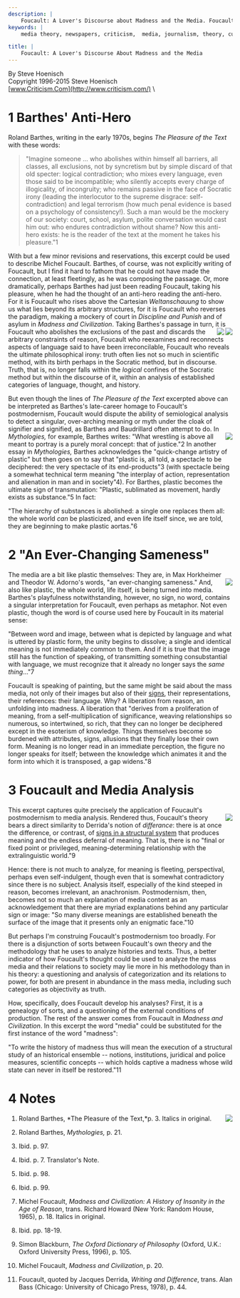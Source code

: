 ```yaml
---
description: |
	Foucault: A Lover's Discourse about Madness and the Media. Foucault and Roland Barthes used for a critical analysis of the news media.
keywords: |
	media theory, newspapers, criticism,  media, journalism, theory, culture, advertising, film, press, media criticism, social theory, sociology, Foucault, Barthes, semiology, discourse analysis, media studies, Pleasure of the Text

title: |
	Foucault: A Lover's Discourse About Madness and the Media
---
```



By Steve Hoenisch \
Copyright 1996-2015 Steve Hoenisch \
[www.Criticism.Com](http://www.criticism.com/) \



1 Barthes' Anti-Hero
====================

Roland Barthes, writing in the early 1970s, begins *The Pleasure of
the Text* with these words:

> "Imagine someone ... who abolishes within himself all barriers, all
> classes, all exclusions, not by syncretism but by simple discard of
> that old specter: logical contradiction; who mixes every language,
> even those said to be incompatible; who silently accepts every charge
> of illogicality, of incongruity; who remains passive in the face of
> Socratic irony (leading the interlocutor to the supreme disgrace:
> self-contradiction) and legal terrorism (how much penal evidence is
> based on a psychology of consistency!). Such a man would be the
> mockery of our society: court, school, asylum, polite conversation
> would cast him out: who endures contradiction without shame? Now this
> anti-hero exists: he is the reader of the text at the moment he takes
> his pleasure."1

With but a few minor revisions and reservations, this excerpt could be
used to describe Michel Foucault. Barthes, of course, was not explicitly
writing of Foucault, but I find it hard to fathom that he could not have
made the connection, at least fleetingly, as he was composing the
passage. Or, more dramatically, perhaps Barthes had just been reading
Foucault, taking his pleasure, when he had the thought of an anti-hero
reading the anti-hero. For it is Foucault who rises above the Cartesian
*Weltanschauung* to show us what lies beyond its arbitrary structures,
for it is Foucault who reverses the paradigm, making a mockery of court
in *Discipline and Punish* and of asylum in *Madness and
Civilization*.
Taking Barthes's passage in turn, it is
<img src="../images/0374521344.gif" align="right" /><img src="../images/bkmfmad.gif" align="right" />
Foucault who abolishes the exclusions of the past and discards the
arbitrary constraints of reason, Foucault who reexamines and reconnects
aspects of language said to have been irreconcilable, Foucault who
reveals the ultimate philosophical irony: truth often lies not so much
in scientific method, with its birth perhaps in the Socratic method, but
in discourse. Truth, that is, no longer falls within the *logical*
confines of the Socratic method but within the discourse of it, within
an analysis of established categories of language, thought, and history.

But even though the lines of *The Pleasure of the
Text*
excerpted above can be interpreted as Barthes's late-career homage to
Foucault's postmodernism, Foucault would dispute the ability of
semiological analysis to detect a singular, over-arching meaning or myth
under the cloak of signifier and signified, as Barthes and Baudrillard
often attempt to do. In
*Mythologies,*
for<img src="../images/0374521506.gif" align="right" />
example, Barthes writes: "What wrestling is above all meant to portray
is a purely moral concept: that of justice."2 In another essay in
*Mythologies,* Barthes acknowledges the "quick-change artistry of
plastic" but then goes on to say that "plastic is, all told, a spectacle
to be deciphered: the very spectacle of its end-products"3 (with
spectacle being a somewhat technical term meaning "the interplay of
action, representation and alienation in man and in society"4). For
Barthes, plastic becomes the ultimate sign of transmutation: "Plastic,
sublimated as movement, hardly exists as substance."5 In fact:

"The hierarchy of substances is abolished: a single one replaces them
all: the whole world *can* be plasticized, and even life itself since,
we are told, they are beginning to make plastic aortas."6





2 "An Ever-Changing Sameness"
=============================

The media are a bit like plastic themselves: They are, in Max
Horkheimer and Theodor W. Adorno's words,
"an<img src="../images/bkhorkhe.gif" align="right" />
ever-changing sameness." And, also like plastic, the whole world, life
itself, is being turned into media. Barthes's playfulness
notwithstanding, however, no sign, no word, contains a singular
interpretation for Foucault, even perhaps as metaphor. Not even plastic,
though the word is of course used here by Foucault in its material
sense:

"Between word and image, between what is depicted by language and what
is uttered by plastic form, the unity begins to dissolve; a single and
identical meaning is not immediately common to them. And if it is true
that the image still has the function of speaking, of transmitting
something consubstantial with language, we must recognize that it
already no longer says the *same thing*..."7

Foucault is speaking of painting, but the same might be said about the
mass media, not only of their images but also of their
[signs](the_sign.html), their representations, their references: their
language. Why? A liberation from reason, an unfolding into madness. A
liberation that "derives from a proliferation of meaning, from a
self-multiplication of significance, weaving relationships so numerous,
so intertwined, so rich, that they can no longer be deciphered except in
the esoterism of knowledge. Things themselves become so burdened with
attributes, signs, allusions that they finally lose their own form.
Meaning is no longer read in an immediate perception, the figure no
longer speaks for itself; between the knowledge which animates it and
the form into which it is transposed, a gap widens."8





3 Foucault and Media Analysis
=============================

This excerpt captures quite precisely the application of Foucault's
postmodernism to media analysis. Rendered
<img src="../images/bk_derri.gif" align="right" />
thus, Foucault's theory bears a direct similarity to Derrida's notion of
*differance*: there is at once the difference, or contrast, of [signs in
a structural system](the_sign.html) that produces meaning and the
endless deferral of meaning. That is, there is no "final or fixed point
or privileged, meaning-determining relationship with the extralinguistic
world."9

Hence: there is not much to analyze, for meaning is fleeting,
perspectival, perhaps even self-indulgent, though even that is somewhat
contradictory since there is no subject. Analysis itself, especially of
the kind steeped in reason, becomes irrelevant, an anachronism.
Postmodernism, then, becomes not so much an explanation of media content
as an acknowledgement that there are myriad explanations behind any
particular sign or image: "So many diverse meanings are established
beneath the surface of the image that it presents only an enigmatic
face."10

But perhaps I'm construing Foucault's postmodernism too broadly. For
there is a disjunction of sorts between Foucault's own theory and the
methodology that he uses to analyze histories and texts. Thus, a better
indicator of how Foucault's thought could be used to analyze the mass
media and their relations to society may lie more in his methodology
than in his theory: a questioning and analysis of categorization and its
relations to power, for both are present in abundance in the mass media,
including such categories as objectivity as truth.

How, specifically, does Foucault develop his analyses? First, it is a
genealogy of sorts, and a questioning of the external conditions of
production. The rest of the answer comes from Foucault in *Madness and
Civilization*. In this excerpt the word "media" could be substituted for
the first instance of the word "madness":

"To write the history of madness thus will mean the execution of a
structural study of an historical ensemble -- notions, institutions,
juridical and police measures, scientific concepts -- which holds
captive a madness whose wild state can never in itself be restored."11





4 Notes
=======

1. Roland Barthes, *The Pleasure of the Text,*p. 3. Italics in
original.<img src="../images/bkblackb.gif" align="right" />

2. Roland Barthes, *Mythologies,* p. 21.

3. Ibid. p. 97.

4. Ibid. p. 7. Translator's Note.

5. Ibid. p. 98.

6. Ibid. p. 99.

7. Michel Foucault, *Madness and Civilization: A History of Insanity in
the Age of Reason*, trans. Richard Howard (New York: Random House,
1965), p. 18. Italics in original.

8. Ibid. pp. 18-19.

9. Simon Blackburn, *The Oxford Dictionary of
Philosophy*
(Oxford, U.K.: Oxford University Press, 1996), p. 105.

10. Michel Foucault, *Madness and Civilization*, p. 20.

11. Foucault, quoted by Jacques Derrida, *Writing and
Difference*,
trans. Alan Bass (Chicago: University of Chicago Press, 1978), p. 44.



<object data="foucault.pdf" width="1000" height="1000" type='application/pdf'></object>



